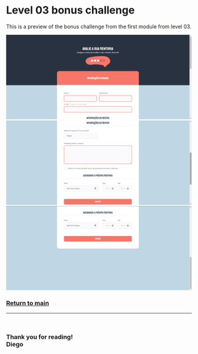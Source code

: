 # **Level 03 bonus challenge**

This is a preview of the bonus challenge from the first module from level 03.
<br>

![preview01](./images/preview-part01.png)
![preview02](./images/preview-part02.png)
![preview03](./images/preview-part03.png)
<br>

### [Return to main](../)

---
<br>

### **Thank you for reading!**<br/>Diego